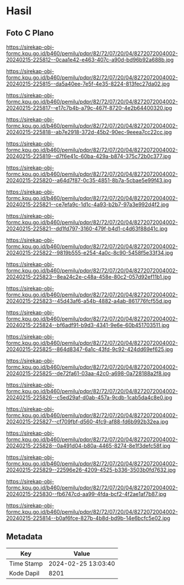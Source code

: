 # Hasil

## Foto C Plano

https://sirekap-obj-formc.kpu.go.id/b460/pemilu/pdpr/82/72/07/20/04/8272072004002-20240215-225812--0caa1e42-e463-407c-a90d-bd96b92a688b.jpg

https://sirekap-obj-formc.kpu.go.id/b460/pemilu/pdpr/82/72/07/20/04/8272072004002-20240215-225815--da5a40ee-7e5f-4e35-8224-813fec27da02.jpg

https://sirekap-obj-formc.kpu.go.id/b460/pemilu/pdpr/82/72/07/20/04/8272072004002-20240215-225817--e17c7b4b-a79c-467f-8720-4e2b64400320.jpg

https://sirekap-obj-formc.kpu.go.id/b460/pemilu/pdpr/82/72/07/20/04/8272072004002-20240215-225818--ab7e2918-372d-45b2-90ec-9eeea7cc22cc.jpg

https://sirekap-obj-formc.kpu.go.id/b460/pemilu/pdpr/82/72/07/20/04/8272072004002-20240215-225819--d7f6e41c-60ba-429a-b874-375c72b0c377.jpg

https://sirekap-obj-formc.kpu.go.id/b460/pemilu/pdpr/82/72/07/20/04/8272072004002-20240215-225820--a64d7f87-0c35-4851-8b7a-5cbae5e99f43.jpg

https://sirekap-obj-formc.kpu.go.id/b460/pemilu/pdpr/82/72/07/20/04/8272072004002-20240215-225821--ce7efa9c-1d1c-4a93-b2b7-97a3e992d4f2.jpg

https://sirekap-obj-formc.kpu.go.id/b460/pemilu/pdpr/82/72/07/20/04/8272072004002-20240215-225821--dd1fd797-3160-479f-b4d1-c4d63f88d41c.jpg

https://sirekap-obj-formc.kpu.go.id/b460/pemilu/pdpr/82/72/07/20/04/8272072004002-20240215-225822--9819b555-e254-4a0c-8c90-5458f5e33f34.jpg

https://sirekap-obj-formc.kpu.go.id/b460/pemilu/pdpr/82/72/07/20/04/8272072004002-20240215-225823--8ea24c2e-c48a-458e-80c2-057d92ef11b1.jpg

https://sirekap-obj-formc.kpu.go.id/b460/pemilu/pdpr/82/72/07/20/04/8272072004002-20240215-225823--45d43af6-a54b-4882-a4ab-861776fcf55d.jpg

https://sirekap-obj-formc.kpu.go.id/b460/pemilu/pdpr/82/72/07/20/04/8272072004002-20240215-225824--bf6adf91-b9d3-4341-9e6e-60b451703511.jpg

https://sirekap-obj-formc.kpu.go.id/b460/pemilu/pdpr/82/72/07/20/04/8272072004002-20240215-225825--864d8347-6a1c-43fd-9c92-424dd69ef625.jpg

https://sirekap-obj-formc.kpu.go.id/b460/pemilu/pdpr/82/72/07/20/04/8272072004002-20240215-225825--de72fa61-03aa-42c0-a698-0a728188a2f8.jpg

https://sirekap-obj-formc.kpu.go.id/b460/pemilu/pdpr/82/72/07/20/04/8272072004002-20240215-225826--c5ed29af-d0ab-457a-9cdb-1cab5da4c8e0.jpg

https://sirekap-obj-formc.kpu.go.id/b460/pemilu/pdpr/82/72/07/20/04/8272072004002-20240215-225827--cf709fbf-d560-4fc9-af88-fd6b992b32ea.jpg

https://sirekap-obj-formc.kpu.go.id/b460/pemilu/pdpr/82/72/07/20/04/8272072004002-20240215-225828--0a491d04-b80a-4465-8274-8e1f3defc58f.jpg

https://sirekap-obj-formc.kpu.go.id/b460/pemilu/pdpr/82/72/07/20/04/8272072004002-20240215-225829--22596e26-4209-4525-b336-3503b0fd7632.jpg

https://sirekap-obj-formc.kpu.go.id/b460/pemilu/pdpr/82/72/07/20/04/8272072004002-20240215-225830--fb6747cd-aa99-4fda-bcf2-4f2ae1af7b87.jpg

https://sirekap-obj-formc.kpu.go.id/b460/pemilu/pdpr/82/72/07/20/04/8272072004002-20240215-225814--b0af6fce-827b-4b8d-bd9b-14e6bcfc5e02.jpg


## Metadata

| Key        | Value               |
| ---------- | ------------------- |
| Time Stamp | 2024-02-25 13:03:40 |
| Kode Dapil | 8201                |



